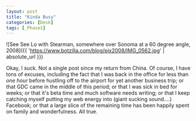 ```yaml
---
layout: post
title: "Kinda Busy"
categories: [Desk]
tags: [_Phase1]
---
```



![See See Lo with Stearman, somewhere over Sonoma at a 60 degree angle, 2008]({{ 'https://www.botzilla.com/blog/pix2008/IMG_0562.jpg' | absolute_url }})


Okay, I suck. Not a single post since my return from China. Of course, I have tons of excuses, including the fact that I was back in the office for less than <i>one hour</i> before hustling off to the airport for yet another business trip; or that GDC came in the middle of this period; or that I was sick in bed for weeks; or that it's beta time and much software needs writing; or that I keep catching myself putting my web energy into (giant sucking sound....) Facebook; or that a large slice of the remaining time has been happily spent on family and wonderfulness. All true.

